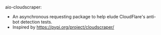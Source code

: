 aio-cloudscraper:
- An asynchronous requesting package to help elude CloudFlare's anti-bot detection tests.
- Inspired by https://pypi.org/project/cloudscraper/
